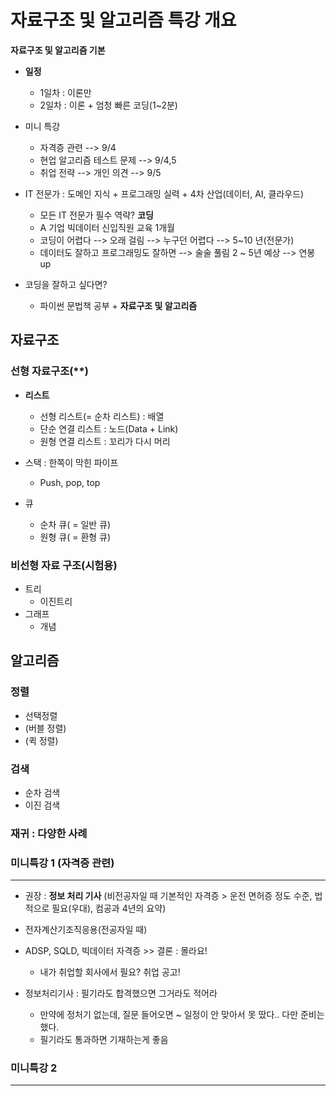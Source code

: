 # 자료구조 및 알고리즘 특강 개요

**자료구조 및 알고리즘 기본**

- **일정**
  - 1일차 : 이론만
  - 2일차 : 이론 + 엄청 빠른 코딩(1~2분)



- 미니 특강
  - 자격증 관련 --> 9/4
  - 현업 알고리즘 테스트 문제 --> 9/4,5
  - 취업 전략 --> 개인 의견 --> 9/5



- IT 전문가 : 도메인 지식 + 프로그래밍 실력 + 4차 산업(데이터, AI, 클라우드)
  - 모든 IT 전문가 필수 역략? **코딩**
  - A 기업 빅데이터 신입직원 교육 1개월
  - 코딩이 어렵다 --> 오래 걸림 --> 누구던 어렵다 --> 5~10 년(전문가)
  - 데이터도 잘하고 프로그래밍도 잘하면 --> 술술 풀림 2 ~ 5년 예상 --> 연봉 up



- 코딩을 잘하고 싶다면?

  - 파이썬 문법책 공부 + **자료구조 및 알고리즘**

    



## 자료구조

### 선형 자료구조(**)

- **리스트**

  - 선형 리스트(= 순차 리스트) : 배열
  - 단순 연결 리스트 : 노드(Data + Link)
  - 원형 연결 리스트 : 꼬리가 다시 머리

  

- 스택 : 한쪽이 막힌 파이프

  - Push, pop, top

    

- 큐

  - 순차 큐( = 일반 큐)
  - 원형 큐( = 환형 큐)



### 비선형 자료 구조(시험용)

- 트리
  - 이진트리
- 그래프
  - 개념





## 알고리즘

### 정렬

- 선택정렬
- (버블 정렬)
- (퀵 정렬)



### 검색

- 순차 검색
- 이진 검색



### 재귀 : 다양한 사례



### 미니특강 1 (자격증 관련)

___

- 권장 : **정보 처리 기사** (비전공자일 때 기본적인 자격증 > 운전 면허증 정도 수준, 법적으로 필요(우대), 컴공과 4년의 요약)

- 전자계산기조직응용(전공자일 때)

- ADSP, SQLD, 빅데이터 자격증 >> 결론 : 몰라요!
  -  내가 취업할 회사에서 필요? 취업 공고!



- 정보처리기사 : 필기라도 합격했으면 그거라도 적어라

  - 만약에 정처기 없는데, 질문 들어오면 ~ 일정이 안 맞아서 못 땄다.. 다만 준비는 했다.
  - 필기라도 통과하면 기재하는게 좋음
  




### 미니특강 2

___










